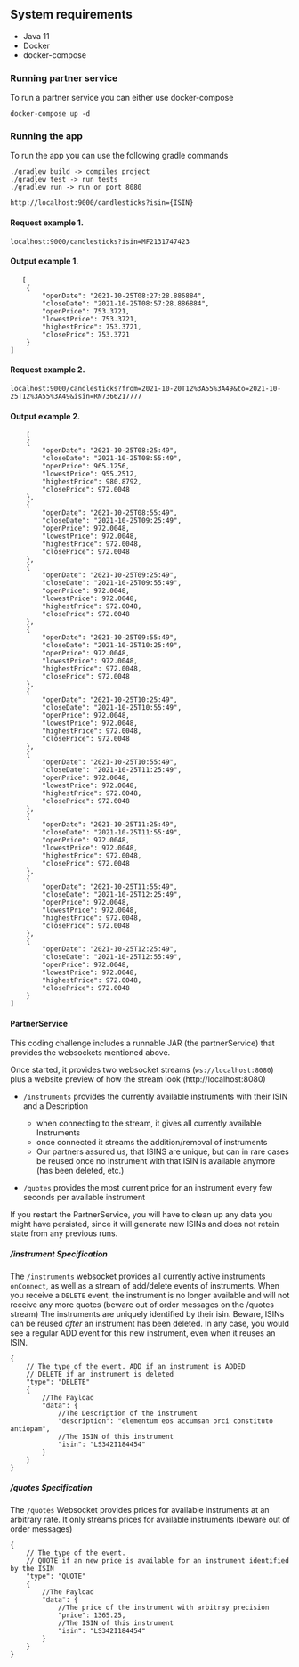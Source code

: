 ## System requirements

* Java 11
* Docker
* docker-compose

### Running partner service

To run a partner service you can either use docker-compose
``` 
docker-compose up -d
```

### Running the app
To run the app you can use the following gradle commands
```
./gradlew build -> compiles project 
./gradlew test -> run tests
./gradlew run -> run on port 8080
```

```
http://localhost:9000/candlesticks?isin={ISIN}
```

#### Request example 1.

```localhost:9000/candlesticks?isin=MF2131747423```

#### Output example 1.
```
   [
    {
        "openDate": "2021-10-25T08:27:28.886884",
        "closeDate": "2021-10-25T08:57:28.886884",
        "openPrice": 753.3721,
        "lowestPrice": 753.3721,
        "highestPrice": 753.3721,
        "closePrice": 753.3721
    }
]
```

#### Request example 2.

```localhost:9000/candlesticks?from=2021-10-20T12%3A55%3A49&to=2021-10-25T12%3A55%3A49&isin=RN7366217777```

#### Output example 2.
```
    [
    {
        "openDate": "2021-10-25T08:25:49",
        "closeDate": "2021-10-25T08:55:49",
        "openPrice": 965.1256,
        "lowestPrice": 955.2512,
        "highestPrice": 980.8792,
        "closePrice": 972.0048
    },
    {
        "openDate": "2021-10-25T08:55:49",
        "closeDate": "2021-10-25T09:25:49",
        "openPrice": 972.0048,
        "lowestPrice": 972.0048,
        "highestPrice": 972.0048,
        "closePrice": 972.0048
    },
    {
        "openDate": "2021-10-25T09:25:49",
        "closeDate": "2021-10-25T09:55:49",
        "openPrice": 972.0048,
        "lowestPrice": 972.0048,
        "highestPrice": 972.0048,
        "closePrice": 972.0048
    },
    {
        "openDate": "2021-10-25T09:55:49",
        "closeDate": "2021-10-25T10:25:49",
        "openPrice": 972.0048,
        "lowestPrice": 972.0048,
        "highestPrice": 972.0048,
        "closePrice": 972.0048
    },
    {
        "openDate": "2021-10-25T10:25:49",
        "closeDate": "2021-10-25T10:55:49",
        "openPrice": 972.0048,
        "lowestPrice": 972.0048,
        "highestPrice": 972.0048,
        "closePrice": 972.0048
    },
    {
        "openDate": "2021-10-25T10:55:49",
        "closeDate": "2021-10-25T11:25:49",
        "openPrice": 972.0048,
        "lowestPrice": 972.0048,
        "highestPrice": 972.0048,
        "closePrice": 972.0048
    },
    {
        "openDate": "2021-10-25T11:25:49",
        "closeDate": "2021-10-25T11:55:49",
        "openPrice": 972.0048,
        "lowestPrice": 972.0048,
        "highestPrice": 972.0048,
        "closePrice": 972.0048
    },
    {
        "openDate": "2021-10-25T11:55:49",
        "closeDate": "2021-10-25T12:25:49",
        "openPrice": 972.0048,
        "lowestPrice": 972.0048,
        "highestPrice": 972.0048,
        "closePrice": 972.0048
    },
    {
        "openDate": "2021-10-25T12:25:49",
        "closeDate": "2021-10-25T12:55:49",
        "openPrice": 972.0048,
        "lowestPrice": 972.0048,
        "highestPrice": 972.0048,
        "closePrice": 972.0048
    }
]
```

#### PartnerService
This coding challenge includes a runnable JAR (the partnerService) that provides the websockets mentioned above.

Once started, it provides two websocket streams (`ws://localhost:8080`) plus a website preview of how the stream look (http://localhost:8080)

* `/instruments` provides the currently available instruments with their ISIN and a Description

    * when connecting to the stream, it gives all currently available Instruments
    * once connected it streams the addition/removal of instruments
    * Our partners assured us, that ISINS are unique, but can in rare cases be reused once no Instrument with that ISIN is available anymore (has been deleted, etc.)

* `/quotes` provides the most current price for an instrument every few seconds per available instrument

If you restart the PartnerService, you will have to clean up any data you might have persisted, since it will generate new ISINs and does not retain state from any previous runs.

##### /instrument Specification
The `/instruments` websocket provides all currently active instruments `onConnect`, as well as a stream of add/delete events of instruments.
When you receive a `DELETE` event, the instrument is no longer available and will not receive any more quotes (beware out of order messages on the /quotes stream)
The instruments are uniquely identified by their isin. Beware, ISINs can be reused _after_ an instrument has been deleted.
In any case, you would see a regular ADD event for this new instrument, even when it reuses an ISIN.

```
{
    // The type of the event. ADD if an instrument is ADDED
    // DELETE if an instrument is deleted
    "type": "DELETE"
    {
        //The Payload
        "data": {
            //The Description of the instrument
            "description": "elementum eos accumsan orci constituto antiopam",
            //The ISIN of this instrument
            "isin": "LS342I184454"
        }
    }
}
```

##### /quotes Specification
The `/quotes` Websocket provides prices for available instruments at an arbitrary rate.
It only streams prices for available instruments (beware out of order messages)
```
{
    // The type of the event.
    // QUOTE if an new price is available for an instrument identified by the ISIN
    "type": "QUOTE"
    {
        //The Payload
        "data": {
            //The price of the instrument with arbitray precision
            "price": 1365.25,
            //The ISIN of this instrument
            "isin": "LS342I184454"
        }
    }
}
```